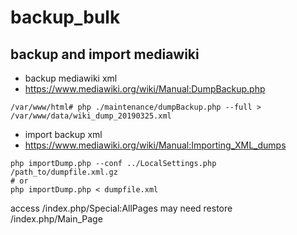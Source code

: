 # backup_bulk

## backup and import mediawiki
* backup mediawiki xml
* https://www.mediawiki.org/wiki/Manual:DumpBackup.php
```
/var/www/html# php ./maintenance/dumpBackup.php --full > /var/www/data/wiki_dump_20190325.xml
```

* import backup xml
* https://www.mediawiki.org/wiki/Manual:Importing_XML_dumps

```
php importDump.php --conf ../LocalSettings.php /path_to/dumpfile.xml.gz
# or
php importDump.php < dumpfile.xml
```
access /index.php/Special:AllPages
may need restore /index.php/Main_Page 